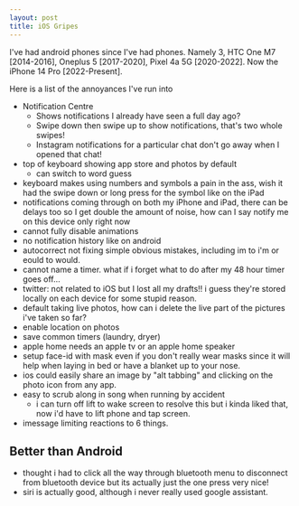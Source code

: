 ```yaml
---
layout: post
title: iOS Gripes
---
```


I've had android phones since I've had phones. Namely 3, HTC One M7 [2014-2016], Oneplus 5 [2017-2020], Pixel 4a 5G [2020-2022]. Now the iPhone 14 Pro [2022-Present].

Here is a list of the annoyances I've run into

- Notification Centre
  - Shows notifications I already have seen a full day ago?
  - Swipe down then swipe up to show notifications, that's two whole swipes!
  - Instagram notifications for a particular chat don't go away when I opened that chat!
- top of keyboard showing app store and photos by default
  - can switch to word guess
- keyboard makes using numbers and symbols a pain in the ass, wish it had the swipe down or long press for the symbol like on the iPad
- notifications coming through on both my iPhone and iPad, there can be delays too so I get double the amount of noise, how can I say notify me on this device only right now
- cannot fully disable animations
- no notification history like on android
- autocorrect not fixing simple obvious mistakes, including im to i'm or eould to would.
- cannot name a timer. what if i forget what to do after my 48 hour timer goes off...
- twitter: not related to iOS but I lost all my drafts!! i guess they're stored locally on each device for some stupid reason.
- default taking live photos, how can i delete the live part of the pictures i've taken so far?
- enable location on photos
- save common timers (laundry, dryer)
- apple home needs an apple tv or an apple home speaker
- setup face-id with mask even if you don't really wear masks since it will help when laying in bed or have a blanket up to your nose.
- ios could easily share an image by "alt tabbing" and clicking on the photo icon from any app.
- easy to scrub along in song when running by accident
  - i can turn off lift to wake screen to resolve this but i kinda liked that, now i'd have to lift phone and tap screen.
- imessage limiting reactions to 6 things.

## Better than Android

- thought i had to click all the way through bluetooth menu to disconnect from bluetooth device but its actually just the one press very nice!
- siri is actually good, although i never really used google assistant.
